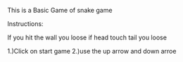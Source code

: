 
This is a Basic Game of snake game

Instructions:

If you hit the wall you loose
if head touch tail you loose


1.)Click on start game 2.)use the up arrow and down arroe

